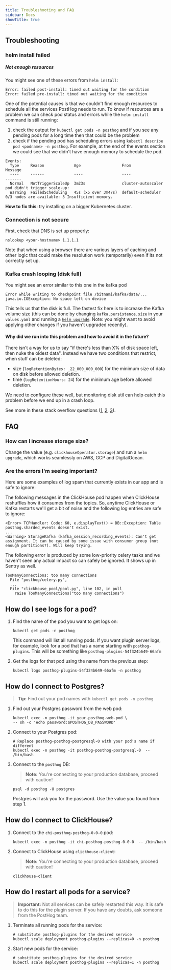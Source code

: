 ```yaml
---
title: Troubleshooting and FAQ
sidebar: Docs
showTitle: true
---
```


## Troubleshooting

### helm install failed

##### Not enough resources

You might see one of these errors from `helm install`:
```
Error: failed post-install: timed out waiting for the condition
Error: failed pre-install: timed out waiting for the condition
```
One of the potential causes is that we couldn't find enough resources to schedule all the services PostHog needs to run. To know if resources are a problem we can check pod status and errors while the `helm install` command is still running:
1. check the output for `kubectl get pods -n posthog` and if you see any pending pods for a long time then that could be the problem
2. check if the pending pod has scheduling errors using `kubectl describe pod <podname> -n posthog`. For example, at the end of the events section we could see that we didn't have enough memory to schedule the pod.
```
Events:
  Type     Reason             Age                  From                Message
  ----     ------             ----                 ----                -------
  Normal   NotTriggerScaleUp  3m23s                cluster-autoscaler  pod didn't trigger scale-up:
  Warning  FailedScheduling   45s (x5 over 3m47s)  default-scheduler   0/3 nodes are available: 3 Insufficient memory.
```

**How to fix this**: try installing on a bigger Kubernetes cluster.

### Connection is not secure

First, check that DNS is set up properly:
```shell
nslookup <your-hostname> 1.1.1.1
```
Note that when using a browser there are various layers of caching and other logic that could make the resolution work (temporarily) even if its not correctly set up.

### Kafka crash looping (disk full)

You might see an error similar to this one in the kafka pod
```
Error while writing to checkpoint file /bitnami/kafka/data/...
java.io.IOException: No space left on device
```

This tells us that the disk is full. The fastest fix here is to increase the Kafka volume size (this can be done by changing `kafka.persistence.size` in your `values.yaml` and running a [`helm upgrade`](/docs/self-host/configure/upgrading-posthog#upgrade-instructions). Note: you might want to avoid applying other changes if you haven't upgraded recently).

#### Why did we run into this problem and how to avoid it in the future?

There isn't a way for us to say "if there's less than X% of disk space left, then nuke the oldest data". Instead we have two conditions that restrict, when stuff can be deleted:
- size (`logRetentionBytes: _22_000_000_000`) for the minimum size of data on disk before allowed deletion.
- time (`logRetentionHours: 24`) for the minimum age before allowed deletion.

We need to configure these well, but monitoring disk util can help catch this problem before we end up in a crash loop.

See more in these stack overflow questions ([1](https://stackoverflow.com/questions/52970153/kafka-how-to-avoid-running-out-of-disk-storage), [2](https://stackoverflow.com/questions/53039752/kafka-how-to-calculate-the-value-of-log-retention-byte), [3](https://stackoverflow.com/questions/51823569/kafka-retention-policies)).

## FAQ

### How can I increase storage size?

Change the value (e.g. `clickhouseOperator.storage`) and run a `helm upgrade`, which works seamlessly on AWS, GCP and DigitalOcean.

### Are the errors I'm seeing important?

Here are some examples of log spam that currently exists in our app and is safe to ignore:

The following messages in the ClickHouse pod happen when ClickHouse reshuffles how it consumes from the topics. So, anytime ClickHouse or Kafka restarts we'll get a bit of noise and the following log entries are safe to ignore:
```
<Error> TCPHandler: Code: 60, e.displayText() = DB::Exception: Table posthog.sharded_events doesn't exist.
...
<Warning> StorageKafka (kafka_session_recording_events): Can't get assignment. It can be caused by some issue with consumer group (not enough partitions?). Will keep trying.
```


The following error is produced by some low-priority celery tasks and we haven't seen any actual impact so can safely be ignored. It shows up in Sentry as well.
```
TooManyConnections: too many connections
  File "posthog/celery.py",
  ...
  File "clickhouse_pool/pool.py", line 102, in pull
    raise TooManyConnections("too many connections")
```

## How do I see logs for a pod?

1. Find the name of the pod you want to get logs on:

    ```shell
    kubectl get pods -n posthog
    ```

    This command will list all running pods. If you want plugin server logs, for example, look for a pod that has a name starting with `posthog-plugins`. This will be something like `posthog-plugins-54f324b649-66afm`

2. Get the logs for that pod using the name from the previous step:
   
    ```shell
    kubectl logs posthog-plugins-54f324b649-66afm -n posthog
    ```
## How do I connect to Postgres?
    
> **Tip:** Find out your pod names with `kubectl get pods -n posthog`

1. Find out your Postgres password from the web pod:

    ```shell
    kubectl exec -n posthog -it your-posthog-web-pod \
    -- sh -c 'echo password:$POSTHOG_DB_PASSWORD'
    ```

2. Connect to your Postgres pod:

    ```shell
    # Replace posthog-posthog-postgresql-0 with your pod's name if different
    kubectl exec -n posthog -it posthog-posthog-postgresql-0  -- /bin/bash
    ```

3. Connect to the `posthog` DB:

    > **Note:** You're connecting to your production database, proceed with caution!

    ```shell
    psql -d posthog -U postgres
    ```

    Postgres will ask you for the password. Use the value you found from step 1.

## How do I connect to ClickHouse?

1. Connect to the `chi-posthog-posthog-0-0-0` pod:

    ```shell
    kubectl exec -n posthog -it chi-posthog-posthog-0-0-0  -- /bin/bash 
    ```

2. Connect to ClickHouse using `clickhouse-client`:

    > **Note:** You're connecting to your production database, proceed with caution!

    ```shell
    clickhouse-client
    ```

## How do I restart all pods for a service?

> **Important:** Not all services can be safely restarted this way. It is safe to do this for the plugin server. If you have any doubts, ask someone from the PostHog team. 

1. Terminate all running pods for the service:
  
    ```shell
    # substitute posthog-plugins for the desired service
    kubectl scale deployment posthog-plugins --replicas=0 -n posthog
    ```


2. Start new pods for the service:
  
    ```shell
    # substitute posthog-plugins for the desired service
    kubectl scale deployment posthog-plugins --replicas=1 -n posthog
    ```
